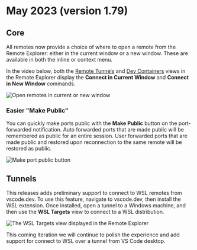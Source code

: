 # May 2023 (version 1.79)

## Core

All remotes now provide a choice of where to open a remote from the Remote
Explorer: either in the current window or a new window. These are available in
both the inline or context menu.

In the video below, both the
[Remote Tunnels](https://code.visualstudio.com/docs/remote/tunnels) and
[Dev Containers](https://code.visualstudio.com/docs/devcontainers/containers)
views in the Remote Explorer display the **Connect in Current Window** and
**Connect in New Window** commands.

![Open remotes in current or new window](images/1_79/remote-window.gif)

### Easier "Make Public"

You can quickly make ports public with the **Make Public** button on the
port-forwarded notification. Auto forwarded ports that are made public will be
remembered as public for an entire session. User forwarded ports that are made
public and restored upon reconnection to the same remote will be restored as
public.

![Make port public button](images/1_79/make-public-button.png)

## Tunnels

This releases adds preliminary support to connect to WSL remotes from
vscode.dev. To use this feature, navigate to vscode.dev, then install the WSL
extension. Once installed, open a tunnel to a Windows machine, and then use the
**WSL Targets** view to connect to a WSL distribution.

![The WSL Targets view displayed in the Remote Explorer](images/1_79/wsl-tunnel.png)

This coming iteration we will continue to polish the experience and add support
for connect to WSL over a tunnel from VS Code desktop.
